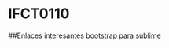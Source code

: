 # IFCT0110

##Enlaces interesantes
[bootstrap para sublime](https://github.com/JasonMortonNZ/bs3-sublime-plugin)  



